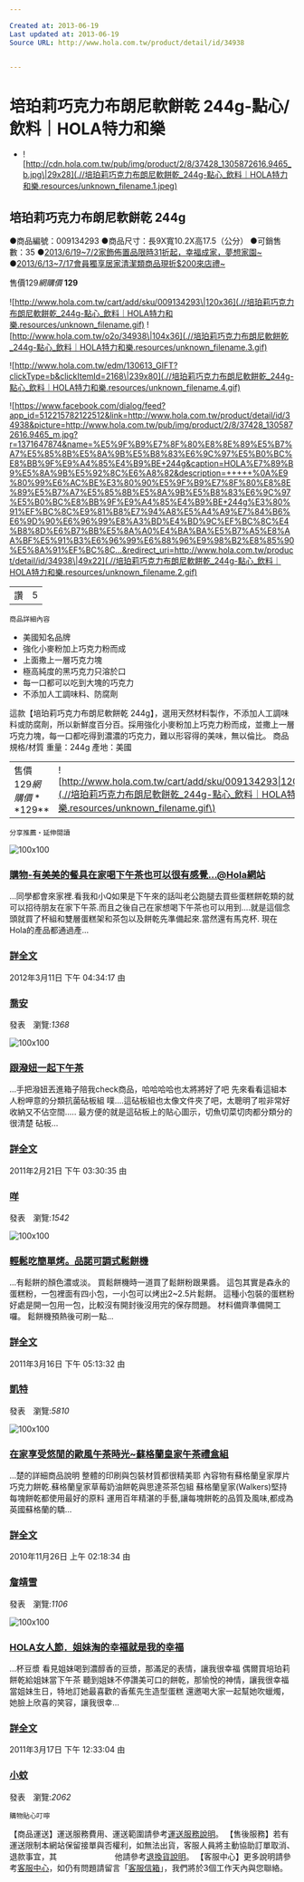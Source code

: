 ```yaml
---

Created at: 2013-06-19
Last updated at: 2013-06-19
Source URL: http://www.hola.com.tw/product/detail/id/34938


---
```


# 培珀莉巧克力布朗尼軟餅乾 244g-點心/飲料｜HOLA特力和樂


* ![http://cdn.hola.com.tw/pub/img/product/2/8/37428_1305872616.9465_b.jpg\|29x28](.//培珀莉巧克力布朗尼軟餅乾_244g-點心_飲料｜HOLA特力和樂.resources/unknown_filename.1.jpeg)

## 培珀莉巧克力布朗尼軟餅乾 244g

●商品編號：009134293
●商品尺寸：長9X寬10.2X高17.5（公分）
●可銷售數：35
●[2013/6/19~7/2家飾佈置品限時31折起，幸福成家，夢想家園~](http://www.hola.com.tw/edm/130619_dreamland)
●[2013/6/13~7/17會員獨享居家清潔類商品現折$200來店禮~](http://www.hola.com.tw/edm/130613_GIFT)

售價$129
網購價$ **129**

![http://www.hola.com.tw/cart/add/sku/009134293\|120x36](.//培珀莉巧克力布朗尼軟餅乾_244g-點心_飲料｜HOLA特力和樂.resources/unknown_filename.gif) ![http://www.hola.com.tw/o2o/34938\|104x36](.//培珀莉巧克力布朗尼軟餅乾_244g-點心_飲料｜HOLA特力和樂.resources/unknown_filename.3.gif)

![http://www.hola.com.tw/edm/130613_GIFT?clickType=b&clickItemId=2168\|239x80](.//培珀莉巧克力布朗尼軟餅乾_244g-點心_飲料｜HOLA特力和樂.resources/unknown_filename.4.gif)

![https://www.facebook.com/dialog/feed?app_id=512215782122512&link=http://www.hola.com.tw/product/detail/id/34938&picture=http://www.hola.com.tw/pub/img/product/2/8/37428_1305872616.9465_m.jpg?r=1371647874&name=%E5%9F%B9%E7%8F%80%E8%8E%89%E5%B7%A7%E5%85%8B%E5%8A%9B%E5%B8%83%E6%9C%97%E5%B0%BC%E8%BB%9F%E9%A4%85%E4%B9%BE+244g&caption=HOLA%E7%89%B9%E5%8A%9B%E5%92%8C%E6%A8%82&description=+++++%0A%E9%80%99%E6%AC%BE%E3%80%90%E5%9F%B9%E7%8F%80%E8%8E%89%E5%B7%A7%E5%85%8B%E5%8A%9B%E5%B8%83%E6%9C%97%E5%B0%BC%E8%BB%9F%E9%A4%85%E4%B9%BE+244g%E3%80%91%EF%BC%8C%E9%81%B8%E7%94%A8%E5%A4%A9%E7%84%B6%E6%9D%90%E6%96%99%E8%A3%BD%E4%BD%9C%EF%BC%8C%E4%B8%8D%E6%B7%BB%E5%8A%A0%E4%BA%BA%E5%B7%A5%E8%AA%BF%E5%91%B3%E6%96%99%E6%88%96%E9%98%B2%E8%85%90%E5%8A%91%EF%BC%8C...&redirect_uri=http://www.hola.com.tw/product/detail/id/34938\|49x22](.//培珀莉巧克力布朗尼軟餅乾_244g-點心_飲料｜HOLA特力和樂.resources/unknown_filename.2.gif)

|     |     |
| --- | --- |
| 讚   | 5   |

	商品詳細內容

* 美國知名品牌
* 強化小麥粉加上巧克力粉而成
* 上面撒上一層巧克力塊
* 極高純度的黑巧克力只溶於口
* 每一口都可以吃到大塊的巧克力
* 不添加人工調味料、防腐劑

這款【培珀莉巧克力布朗尼軟餅乾 244g】，選用天然材料製作，不添加人工調味料或防腐劑，所以新鮮度百分百。採用強化小麥粉加上巧克力粉而成，並撒上一層巧克力塊，每一口都吃得到濃濃的巧克力，難以形容得的美味，無以倫比。
商品規格/材質
重量：244g
產地：美國

|     |     |
| --- | --- |
| 售價$129 網購價**$129** | ![http://www.hola.com.tw/cart/add/sku/009134293\|120x36](.//培珀莉巧克力布朗尼軟餅乾_244g-點心_飲料｜HOLA特力和樂.resources/unknown_filename.gif\) |

	分享推薦‧延伸閱讀

![100x100](http://www.sharer.com.tw/upload/member/3700/031104160243150_m.jpg)

### [購物-有美美的餐具在家喝下午茶也可以很有感覺...@Hola網站](http://www.sharer.com.tw/article/contents.aspx?article_id=2291&cookie=false)

...同學都會來家裡.看我和小Q如果是下午來的話叫老公跑腿去買些蛋糕餅乾類的就可以招待朋友在家下午茶.而且之後自己在家想喝下午茶也可以用到....就是這個念頭就買了杯組和雙層蛋糕架和茶包以及餅乾先準備起來.當然還有馬克杯. 現在Hola的產品都通過產...

### [詳全文](http://www.sharer.com.tw/article/contents.aspx?article_id=2291&cookie=false)

2012年3月11日 下午 04:34:17 由

### [喬安](http://www.sharer.com.tw/article/contents.aspx?article_id=2291&cookie=false)

發表　瀏覽:_1368_

![100x100](http://www.sharer.com.tw/upload/member/1683/021811071554895_m.jpg)

### [跟潑妞一起下午茶](http://www.sharer.com.tw/article/contents.aspx?article_id=847&cookie=false)

...手把潑妞丟進箱子陪我check商品，哈哈哈哈也太將將好了吧 先來看看這組本人粉呷意的分類抗菌砧板組 噗....這砧板組也太像文件夾了吧，太聰明了啦非常好收納又不佔空間..... 最方便的就是這砧板上的貼心圖示，切魚切菜切肉都分類分的很清楚 砧板...

### [詳全文](http://www.sharer.com.tw/article/contents.aspx?article_id=847&cookie=false)

2011年2月21日 下午 03:30:35 由

### [咩](http://www.sharer.com.tw/article/contents.aspx?article_id=847&cookie=false)

發表　瀏覽:_1542_

![100x100](http://www.sharer.com.tw/upload/member/1827/031711370229888_m.JPG)

### [輕鬆吃簡單烤。品諾可調式鬆餅機](http://www.sharer.com.tw/article/contents.aspx?article_id=1016&cookie=false)

...有鬆餅的顏色濃或淡。 買鬆餅機時一道買了鬆餅粉跟果醬。 這包其實是森永的蛋糕粉，一包裡面有四小包，一小包可以烤出2~2.5片鬆餅。 這種小包裝的蛋糕粉好處是開一包用一包，比較沒有開封後沒用完的保存問題。 材料備齊準備開工囉。 鬆餅機預熱後可刷一點...

### [詳全文](http://www.sharer.com.tw/article/contents.aspx?article_id=1016&cookie=false)

2011年3月16日 下午 05:13:32 由

### [凱特](http://www.sharer.com.tw/article/contents.aspx?article_id=1016&cookie=false)

發表　瀏覽:_5810_

![100x100](http://www.sharer.com.tw/upload/member/869/11260155165562_m.jpg)

### [在家享受悠閒的歐風午茶時光~蘇格蘭皇家午茶禮盒組](http://www.sharer.com.tw/article/contents.aspx?article_id=291&cookie=false)

...楚的詳細商品說明 整體的印刷與包裝材質都很精美耶 內容物有蘇格蘭皇家厚片巧克力餅乾.蘇格蘭皇家草莓奶油餅乾與思達茶茶包組 蘇格蘭皇家(Walkers)堅持每塊餅乾都使用最好的原料 運用百年精湛的手藝,讓每塊餅乾的品質及風味,都成為英國蘇格蘭的驕...

### [詳全文](http://www.sharer.com.tw/article/contents.aspx?article_id=291&cookie=false)

2010年11月26日 上午 02:18:34 由

### [詹靖雪](http://www.sharer.com.tw/article/contents.aspx?article_id=291&cookie=false)

發表　瀏覽:_1106_

![100x100](http://www.sharer.com.tw/upload/member/4/122910071726531_m.jpg)

### [HOLA女人節．姐妹淘的幸福就是我的幸福](http://www.sharer.com.tw/article/contents.aspx?article_id=1024&cookie=false)

...杯豆漿 看見姐妹喝到濃醇香的豆漿，那滿足的表情，讓我很幸福 偶爾買培珀莉餅乾給姐妹當下午茶 聽到姐妹不停讚美可口的餅乾，那愉悅的神情，讓我很幸福 當姐妹生日，特地訂她最喜歡的香蕉先生造型蛋糕 還邀喝大家一起幫她吹蠟燭，她臉上欣喜的笑容，讓我很幸...

### [詳全文](http://www.sharer.com.tw/article/contents.aspx?article_id=1024&cookie=false)

2011年3月17日 下午 12:33:04 由

### [小蚊](http://www.sharer.com.tw/article/contents.aspx?article_id=1024&cookie=false)

發表　瀏覽:_2062_

	購物貼心叮嚀
【商品運送】運送服務費用、運送範圍請參考[運送服務說明](http://www.hola.com.tw/service/)。
【售後服務】若有運送限制本網站保留接單與否權利，如無法出貨，客服人員將主動協助訂單取消、退款事宜，其
　　　　　　　他請參考[退換貨說明](http://www.hola.com.tw/service/)。
【客服中心】更多說明請參考[客服中心](http://www.hola.com.tw/service/)，如仍有問題請留言「[客服信箱](http://www.hola.com.tw/service/form)」，我們將於3個工作天內與您聯絡。


